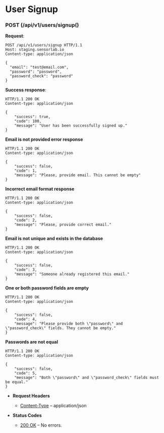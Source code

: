 # User Signup


### POST (/api/v1/users/signup()
**Request**:

```
POST /api/v1/users/signup HTTP/1.1
Host: staging.sensorlab.io
Content-type: application/json

{
  "email": "test@email.com",
  "password": "password",
  "password_check": "password"
}
```

**Success response**:

```
HTTP/1.1 200 OK
Content-type: application/json

{
    "success": true,
    "code": 100,
    "message": "User has been successfully signed up."
}
```

**Email is not provided error response**

```
HTTP/1.1 200 OK
Content-type: application/json

{
    "success": false,
    "code": 1,
    "message": "Please, provide email. This cannot be empty"
}
```

**Incorrect email format response**

```
HTTP/1.1 200 OK
Content-type: application/json

{
    "success": false,
    "code": 2,
    "message": "Please, provide correct email."
}
```

**Email is not unique and exists in the database**

```
HTTP/1.1 200 OK
Content-type: application/json

{
    "success": false,
    "code": 3,
    "message": "Someone already registered this email."
}
```

**One or both password fields are empty**

```
HTTP/1.1 200 OK
Content-type: application/json

{
    "success": false,
    "code": 4,
    "message": "Please provide both \"password\" and \"password_check\" fields. They cannot be empty."
}
```

**Passwords are not equal**

```
HTTP/1.1 200 OK
Content-type: application/json

{
    "success": false,
    "code": 5,
    "message": "Both \"password\" and \"password_check\" fields must be equal."
}
```


* **Request Headers**

    
    * [Content-Type](https://tools.ietf.org/html/rfc7231#section-3.1.1.5) – application/json



* **Status Codes**

    
    * [200 OK](http://www.w3.org/Protocols/rfc2616/rfc2616-sec10.html#sec10.2.1) – No errors.
